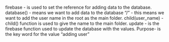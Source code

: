 firebase - is used to set the reference for adding data to the database.
database() - means we want to add data to the database
“/” - this means we want to add the user name in the root as the main folder.
child(user_name) - child() function is used to give the name to the main folder. 
update - is the firebase function used to update the database with the values.
Purpose-  is the key word for the value “adding user”
